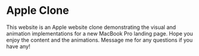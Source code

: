 # Apple Clone

This website is an Apple website clone demonstrating the visual and animation implementations for a new MacBook Pro landing page. Hope you enjoy the content and the animations. Message me for any questions if you have any!
